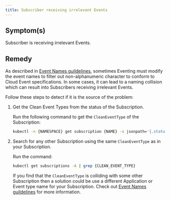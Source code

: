 ```yaml
---
title: Subscriber receiving irrelevant Events
---
```


## Symptom(s)

Subscriber is receiving irrelevant Events. 

## Remedy

As described in [Event Names guildelines](../../../05-technical-reference/evnt-01-event-names.md), sometimes Eventing must modify the event names to filter out non-alphanumeric character to conform to Cloud Event specifications.
In some cases, it can lead to a naming collision which can result into Subscribers receiving irrelevant Events.

Follow these steps to detect if it is the source of the problem:

1. Get the Clean Event Types from the status of the Subscription.

    Run the following command to get the `CleanEventType` of the Subscription:
    
    ```bash
    kubectl -n {NAMESPACE} get subscription {NAME} -o jsonpath='{.status.cleanEventTypes}'
    ```

2. Search for any other Subscription using the same `CleanEventType` as in your Subscription.

    Run the command:
    
    ```bash
    kubectl get subscriptions -A | grep {CLEAN_EVENT_TYPE}
    ```
    
    If you find that the `CleanEventType` is colliding with some other Subscription then a solution could be use a different Application or Event type name for your Subscription. 
    Check out [Event Names guildelines](../../../05-technical-reference/evnt-01-event-names.md) for more information.
